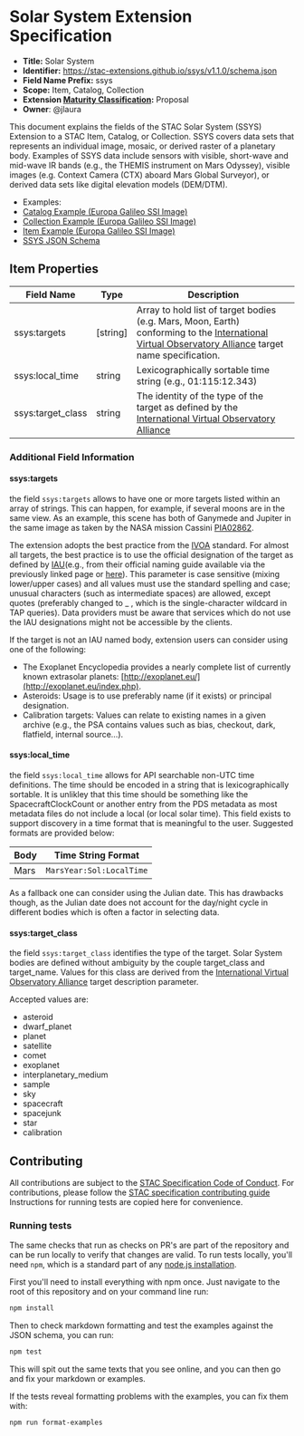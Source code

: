 # Solar System Extension Specification

- **Title:** Solar System
- **Identifier:** <https://stac-extensions.github.io/ssys/v1.1.0/schema.json>
- **Field Name Prefix:** ssys
- **Scope:** Item, Catalog, Collection
- **Extension [Maturity Classification](https://github.com/radiantearth/stac-spec/tree/master/README.md#extension-maturity):** Proposal
- **Owner**: @jlaura

This document explains the fields of the STAC Solar System (SSYS) Extension to a STAC Item, Catalog, or Collection. 
SSYS covers data sets that represents an individual image, mosaic, or derived raster of a planetary body. Examples 
of SSYS data include sensors with visible, short-wave and mid-wave IR bands (e.g., the THEMIS instrument on Mars 
Odyssey), visible images (e.g. Context Camera (CTX) aboard Mars Global Surveyor), or derived data sets like digital 
elevation models (DEM/DTM).

- Examples:
- [Catalog Example (Europa Galileo SSI Image)](examples/catalog.json)
- [Collection Example (Europa Galileo SSI Image)](examples/collection.json)
- [Item Example (Europa Galileo SSI Image)](examples/item.json)
- [SSYS JSON Schema](json-schema/schema.json)

## Item Properties

| Field Name      | Type        | Description |
| --------------- | ----------- | ----------- |
| ssys:targets    | \[string\]    | Array to hold list of target bodies (e.g. Mars, Moon, Earth) conforming to the [International Virtual Observatory Alliance](https://www.ivoa.net/documents/EPNTAP/20220822/REC-EPNTAP-2.0.html#tth_sEc2.1.3) target name specification. |
| ssys:local_time  | string      | Lexicographically sortable time string (e.g., 01:115:12.343) |
| ssys:target_class | string | The identity of the type of the target as defined by the [International Virtual Observatory Alliance](https://www.ivoa.net/documents/EPNTAP/20220822/REC-EPNTAP-2.0.html#tth_sEc2.1.3) |

### Additional Field Information

#### ssys:targets

the field `ssys:targets` allows to have one or more targets listed within an array of strings. This can 
happen, for example, if several moons are in the same view. As an example, this scene has both of Ganymede
and Jupiter in the same image as taken by the NASA mission Cassini [PIA02862](https://photojournal.jpl.nasa.gov/catalog/PIA02862).

The extension adopts the best practice from the 
[IVOA](https://www.ivoa.net/documents/EPNTAP/20201027/WD-epntap-2.0-20201027.html#tth_sEc2.1.3) standard. 
For almost all targets, the best practice is to use the official designation of the
 target as defined by [IAU](https://www.iau.org/public/themes/naming/)(e.g., from
 their official naming guide available via the previously linked page or
[here](https://docs.google.com/spreadsheets/d/1CEXGyancLRtHyPW7u0L_JNi0V8aDuIhv/edit#gid=1358030832)). 
This parameter is case sensitive (mixing lower/upper cases) and all values must use
the standard spelling and case; unusual characters (such as intermediate 
spaces) are allowed, except quotes (preferably changed to _ , which is the 
single-character wildcard in TAP queries). Data providers must be aware that 
services which do not use the IAU designations might not be accessible by the 
clients.

If the target is not an IAU named body, extension users can consider using one of the following:
- The Exoplanet Encyclopedia provides a nearly complete list of currently 
known extrasolar planets: [http://exoplanet.eu/](http://exoplanet.eu/index.php).
- Asteroids: Usage is to use preferably name (if it exists) or principal 
designation.
- Calibration targets: Values can relate to existing names in a given archive (e.g., 
the PSA contains values such as bias, checkout, dark, flatfield, internal source…).

#### ssys:local_time

the field `ssys:local_time` allows for API searchable non-UTC time definitions. The time should be encoded in a 
string that is lexicographically sortable. It is unlikley that this time should be something like the SpacecraftClockCount or another 
entry from the PDS metadata as most metadata files do not include a local (or local solar time). This field exists to support discovery
in a time format that is meaningful to the user. Suggested formats are provided below:

| Body | Time String Format |
| -----| -------------------|
| Mars | `MarsYear:Sol:LocalTime` |

As a fallback one can consider using the Julian date. This has drawbacks though, as the Julian date does not 
account for the day/night cycle in different bodies which is often a factor in selecting data.

#### ssys:target_class

the field `ssys:target_class` identifies the type of the target. Solar System bodies are defined without ambiguity by the couple
target_class and target_name. Values for this class are derived from the 
[International Virtual Observatory Alliance](https://www.ivoa.net/documents/EPNTAP/20220822/REC-EPNTAP-2.0.html#tth_sEc2.1.3) 
target description parameter.

Accepted values are: 
- asteroid
- dwarf_planet
- planet
- satellite
- comet
- exoplanet
- interplanetary_medium
- sample
- sky
- spacecraft
- spacejunk
- star
- calibration

## Contributing

All contributions are subject to the
[STAC Specification Code of Conduct](https://github.com/radiantearth/stac-spec/blob/master/CODE_OF_CONDUCT.md).
For contributions, please follow the
[STAC specification contributing guide](https://github.com/radiantearth/stac-spec/blob/master/CONTRIBUTING.md) Instructions
for running tests are copied here for convenience.

### Running tests

The same checks that run as checks on PR's are part of the repository and can be run locally to verify that changes are valid. 
To run tests locally, you'll need `npm`, which is a standard part of any [node.js installation](https://nodejs.org/en/download/).

First you'll need to install everything with npm once. Just navigate to the root of this repository and on 
your command line run:
```bash
npm install
```

Then to check markdown formatting and test the examples against the JSON schema, you can run:
```bash
npm test
```

This will spit out the same texts that you see online, and you can then go and fix your markdown or examples.

If the tests reveal formatting problems with the examples, you can fix them with:
```bash
npm run format-examples
```
